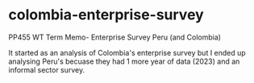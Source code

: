 # colombia-enterprise-survey
PP455 WT Term Memo- Enterprise Survey Peru (and Colombia)

It started as an analysis of Colombia's enterprise survey but I ended up analysing Peru's becuase they had 1 more year of data (2023) and an informal sector survey.
